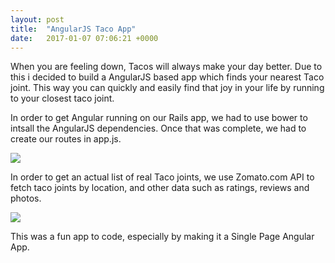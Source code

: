 ```yaml
---
layout: post
title:  "AngularJS Taco App"
date:   2017-01-07 07:06:21 +0000
---
```



When you are feeling down, Tacos will always make your day better. Due to this i decided to build a AngularJS based app which finds your nearest Taco joint. This way you can quickly and easily find that joy in your life by running to your closest taco joint.

In order to get Angular running on our Rails app, we had to use bower to intsall the AngularJS dependencies. Once that was complete, we had to create our routes in app.js.



![](http://i.imgur.com/JGtwk4S.jpg)

In order to get an actual list of real Taco joints, we use Zomato.com API to fetch taco joints by location, and other data such as ratings, reviews and photos.

![](http://i.imgur.com/z4LGQvb.jpg)

This was a fun app to code, especially by making it a Single Page Angular App.
